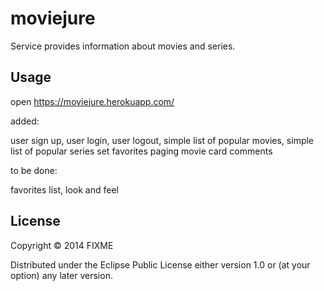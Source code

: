 # moviejure

Service provides information about movies and series.

## Usage

open https://moviejure.herokuapp.com/

added:

user sign up,
user login,
user logout,
simple list of popular movies,
simple list of popular series
set favorites
paging
movie card
comments

to be done:

favorites list,
look and feel


## License

Copyright © 2014 FIXME

Distributed under the Eclipse Public License either version 1.0 or (at
your option) any later version.

